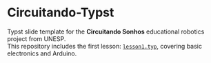 # Circuitando-Typst

Typst slide template for the **Circuitando Sonhos** educational robotics project from UNESP.  
This repository includes the first lesson: [`lesson1.typ`](template/lesson1.typ), covering basic electronics and Arduino.
